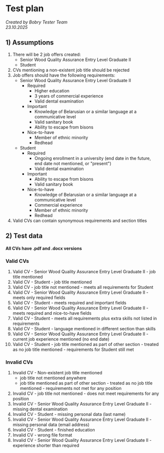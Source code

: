 # Test plan
*Created by Bobry Tester Team <br>*
*23.10.2025*

## 1) Assumptions
1. There will be 2 job offers created:
    - Senior Wood Quality Assurance Entry Level Graduate II
    - Student
2. CVs mentioning a non-existent job title should be rejected
3. Job offers should have the following requirements:
    - Senior Wood Quality Assurance Entry Level Graduate II
      - Required
        - Higher education
        - 3 years of commercial experience
        - Valid dental examination
      - Important
        - Knowledge of Belarusian or a similar language at a communicative level
        - Valid sanitary book
        - Ability to escape from bisons
      - Nice-to-have
        - Member of ethnic minority
        - Redhead
    - Student
      - Required
        - Ongoing enrollment in a university (end date in the future, end date not mentioned, or "present")
        - Valid dental examination
      - Important
        - Ability to escape from bisons
        - Valid sanitary book
      - Nice-to-have
        - Knowledge of Belarusian or a similar language at a communicative level
        - Commercial experience
        - Member of ethnic minority
        - Redhead
4. Valid CVs can contain synonymous requirements and section titles

## 2) Test data
#### All CVs have .pdf and .docx versions
### Valid CVs
1. Valid CV - Senior Wood Quality Assurance Entry Level Graduate II - job title mentioned
2. Valid CV - Student - job title mentioned
3. Valid CV - job title not mentioned - meets all requirements for Student
4. Valid CV - Senior Wood Quality Assurance Entry Level Graduate II - meets only required fields
5. Valid CV - Student - meets required and important fields
6. Valid CV - Senior Wood Quality Assurance Entry Level Graduate II - meets required and nice-to-have fields
7. Valid CV - Student - meets all requirements plus extra skills not listed in requirements
8. Valid CV - Student - language mentioned in different section than skills
9. Valid CV - Senior Wood Quality Assurance Entry Level Graduate II - current job experience mentioned (no end date)
10. Valid CV - Student - job title mentioned as part of other section - treated as no job title mentioned - requirements for Student still met
### Invalid CVs
1. Invalid CV - Non-existent job title mentioned
    - job title not mentioned anywhere
    - job title mentioned as part of other section - treated as no job title mentioned - requirements not met for any position
2. Invalid CV - job title not mentioned - does not meet requirements for any position
3. Invalid CV - Senior Wood Quality Assurance Entry Level Graduate II - missing dental examination
4. Invalid CV - Student - missing personal data (last name)
5. Invalid CV - Senior Wood Quality Assurance Entry Level Graduate II - missing personal data (email address)
6. Invalid CV - Student - finished education
7. Invalid CV - wrong file format
8. Invalid CV - Senior Wood Quality Assurance Entry Level Graduate II - experience shorter than required
